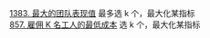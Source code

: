 
[1383. 最大的团队表现值](https://leetcode-cn.com/problems/maximum-performance-of-a-team/) 最多选 k 个，最大化某指标  
[857. 雇佣 K 名工人的最低成本](https://leetcode-cn.com/problems/minimum-cost-to-hire-k-workers/)  选 k 个，最大化某指标
